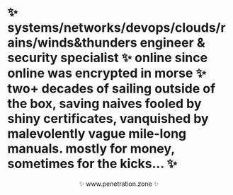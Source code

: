 # ✨ systems/networks/devops/clouds/rains/winds&thunders engineer & security specialist ✨ online since online was encrypted in morse ✨ two+ decades of sailing  outside of the box, saving naives fooled by shiny certificates, vanquished by malevolently vague mile-long manuals. mostly for money, sometimes for the kicks... ✨ 
<p align="center">✨ www.penetration.zone ✨</p>







